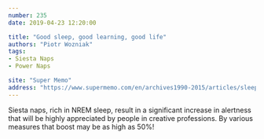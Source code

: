 ```yaml
---
number: 235
date: 2019-04-23 12:20:00

title: "Good sleep, good learning, good life"
authors: "Piotr Wozniak"
tags:
- Siesta Naps
- Power Naps

site: "Super Memo"
address: "https://www.supermemo.com/en/archives1990-2015/articles/sleep/"
---
```


Siesta naps, rich in NREM sleep, result in a significant increase in alertness that will be highly appreciated by people in creative professions. By various measures that boost may be as high as 50%!
